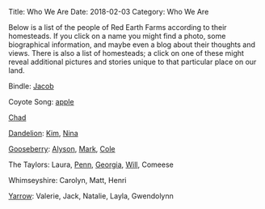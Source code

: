 Title: Who We Are
Date: 2018-02-03
Category: Who We Are

Below is a list of the people of Red Earth Farms according to their homesteads. If you click on a name you might find a photo, some biographical information, and maybe even a blog about their thoughts and views. There is also a list of homesteads; a click on one of these might reveal additional pictures and stories unique to that particular place on our land.

Bindle: [Jacob]({filename}people/jacob.md)

Coyote Song: [apple]({filename}people/apple.md)

[Chad]({filename}people/chad.md)

[Dandelion]({filename}leaseholds/dandelion.md): [Kim]({filename}people/kim.md), [Nina]({filename}people/nina.md)

[Gooseberry](http://mazzo-strawbale.blogspot.com/p/welcome-mark-alyson-and-cole-and-for.html): [Alyson]({filename}people/alyson.md), [Mark]({filename}people/mark.md), [Cole]({filename}people/cole.md)

The Taylors:  Laura, [Penn]({filename}people/penn.md), [Georgia]({filename}people/georgia.md), [Will]({filename}people/will.md), Comeese

Whimseyshire: Carolyn, Matt, Henri

[Yarrow](https://wildfloweradventures.wordpress.com/yarrow-hill-farms-available/): Valerie, Jack, Natalie, Layla, Gwendolynn
